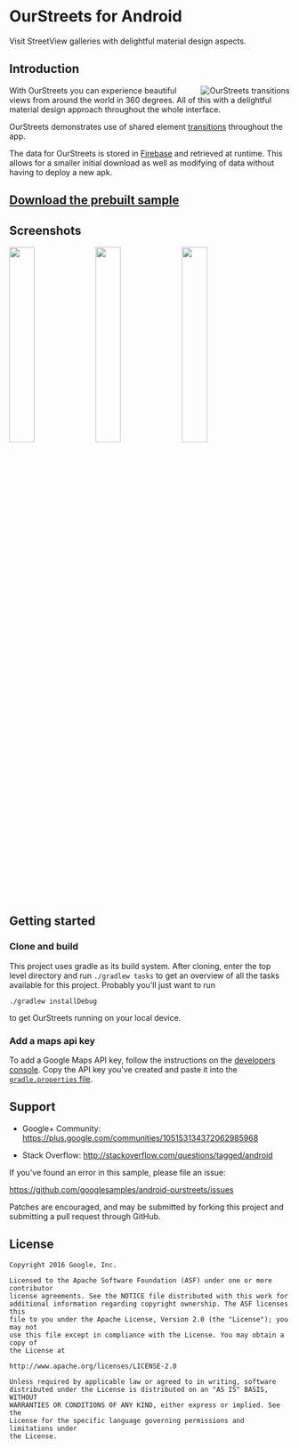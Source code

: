 # OurStreets for Android

Visit StreetView galleries with delightful material design aspects.

## Introduction

<img src="https://cloud.githubusercontent.com/assets/336005/14609752/1429b8f8-0583-11e6-862e-aa4af27396f6.gif" alt="OurStreets transitions" align="right" />

With OurStreets you can experience beautiful views from around the world
in 360 degrees.
All of this with a delightful material design approach throughout the whole interface.

OurStreets demonstrates use of shared element
[transitions](https://developer.android.com/reference/android/transition/Transition.html)
throughout the app.

The data for OurStreets is stored in [Firebase](https://firebase.com) and retrieved at runtime.
This allows for a smaller initial download as well as modifying of data without
having to deploy a new apk.

## [Download the prebuilt sample](https://github.com/googlesamples/android-ourstreets/releases)

## Screenshots

<img src="https://cloud.githubusercontent.com/assets/336005/14610389/a9f9e914-0585-11e6-9bbb-63d535570487.png" width="30%" />
<img src="https://cloud.githubusercontent.com/assets/336005/14610392/ab50ab18-0585-11e6-86d5-0c6580ee0bca.png" width="30%" />
<img src="https://cloud.githubusercontent.com/assets/336005/14610394/acc0edb4-0585-11e6-90c5-98c06bf20360.png" width="30%" />

## Getting started

### Clone and build

This project uses gradle as its build system.
After cloning, enter the top level directory and run <code>./gradlew tasks</code>
to get an overview of all the tasks available for this project.
Probably you'll just want to run

```./gradlew installDebug```

to get OurStreets running on your local device.

### Add a maps api key

To add a Google Maps API key, follow the instructions on the
[developers console](https://goo.gl/JRXyBx).
Copy the API key you've created and paste it into the [`gradle.properties`
file](gradle.properties).

## Support

- Google+ Community: https://plus.google.com/communities/105153134372062985968

- Stack Overflow: http://stackoverflow.com/questions/tagged/android

If you've found an error in this sample, please file an issue:

https://github.com/googlesamples/android-ourstreets/issues

Patches are encouraged, and may be submitted by forking this project and
submitting a pull request through GitHub.

## License


```
Copyright 2016 Google, Inc.

Licensed to the Apache Software Foundation (ASF) under one or more contributor
license agreements. See the NOTICE file distributed with this work for
additional information regarding copyright ownership. The ASF licenses this
file to you under the Apache License, Version 2.0 (the "License"); you may not
use this file except in compliance with the License. You may obtain a copy of
the License at

http://www.apache.org/licenses/LICENSE-2.0

Unless required by applicable law or agreed to in writing, software
distributed under the License is distributed on an "AS IS" BASIS, WITHOUT
WARRANTIES OR CONDITIONS OF ANY KIND, either express or implied. See the
License for the specific language governing permissions and limitations under
the License.
```

